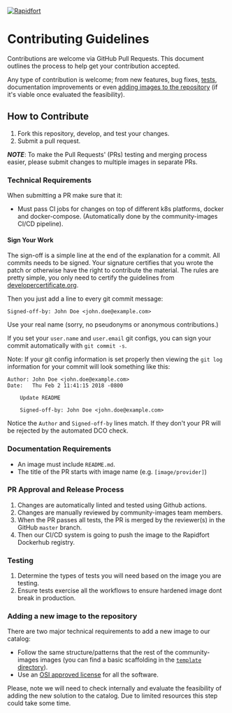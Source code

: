 [![Rapidfort](https://assets.website-files.com/6102f7f1589f985b19197b3d/61082629d82d1361e5835b58_rapidfort_logo-new.svg)](https://rapidfort.com) 

# Contributing Guidelines

Contributions are welcome via GitHub Pull Requests. This document outlines the process to help get your contribution accepted.

Any type of contribution is welcome; from new features, bug fixes, [tests](#testing), documentation improvements or even [adding images to the repository](#adding-a-new-image-to-the-repository) (if it's viable once evaluated the feasibility).

## How to Contribute

1. Fork this repository, develop, and test your changes.
2. Submit a pull request.

***NOTE***: To make the Pull Requests' (PRs) testing and merging process easier, please submit changes to multiple images in separate PRs.

### Technical Requirements

When submitting a PR make sure that it:
- Must pass CI jobs for changes on top of different k8s platforms, docker and docker-compose. (Automatically done by the community-images CI/CD pipeline).

#### Sign Your Work

The sign-off is a simple line at the end of the explanation for a commit. All commits needs to be signed. Your signature certifies that you wrote the patch or otherwise have the right to contribute the material. The rules are pretty simple, you only need to certify the guidelines from [developercertificate.org](https://developercertificate.org/).

Then you just add a line to every git commit message:

    Signed-off-by: John Doe <john.doe@example.com>

Use your real name (sorry, no pseudonyms or anonymous contributions.)

If you set your `user.name` and `user.email` git configs, you can sign your commit automatically with `git commit -s`.

Note: If your git config information is set properly then viewing the `git log` information for your commit will look something like this:

```
Author: John Doe <john.doe@example.com>
Date:   Thu Feb 2 11:41:15 2018 -0800

    Update README

    Signed-off-by: John Doe <john.doe@example.com>
```

Notice the `Author` and `Signed-off-by` lines match. If they don't your PR will be rejected by the automated DCO check.

### Documentation Requirements

- An image must include `README.md`. 
- The title of the PR starts with image name (e.g. `[image/provider]`)

### PR Approval and Release Process

1. Changes are automatically linted and tested using Github actions.
1. Changes are manually reviewed by community-images team members. 
1. When the PR passes all tests, the PR is merged by the reviewer(s) in the GitHub `master` branch.
1. Then our CI/CD system is going to push the image to the Rapidfort Dockerhub registry.

### Testing 

1. Determine the types of tests you will need based on the image you are testing.
1. Ensure tests exercise all the workflows to ensure hardened image dont break in production.

### Adding a new image to the repository

There are two major technical requirements to add a new image to our catalog:
- Follow the same structure/patterns that the rest of the community-images images (you can find a basic scaffolding in the [`template` directory](https://github.com/rapidfort/community-images/tree/master/template)).
- Use an [OSI approved license](https://opensource.org/licenses) for all the software.

Please, note we will need to check internally and evaluate the feasibility of adding the new solution to the catalog. Due to limited resources this step could take some time.